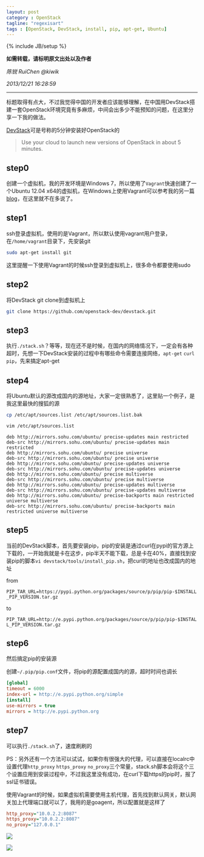 ```yaml
---
layout: post
category : OpenStack
tagline: "regexisart"
tags : [OpenStack, DevStack, install, pip, apt-get, Ubuntu]
---
```

{% include JB/setup %}

**如需转载，请标明原文出处以及作者**

*陈锐 RuiChen @kiwik*

*2013/12/21 16:28:59*

----------

标题取得有点大，不过我觉得中国的开发者应该能够理解，在中国用DevStack搭建一套OpenStack环境究竟有多麻烦，中间会出多少不能预知的问题，在这里分享一下我的做法。

[DevStack](http://devstack.org/guides/single-vm.html)可是号称的5分钟安装好OpenStack的

> Use your cloud to launch new versions of OpenStack in about 5 minutes.

## step0

创建一个虚拟机，我的开发环境是Windows 7，所以使用了`Vagrant`快速创建了一个Ubuntu 12.04 x64的虚拟机，在Windows上使用Vagrant可以参考我的另一篇[blog](http://kiwik.github.io/openstack/2013/12/22/%E4%BD%BF%E7%94%A8Vagrant%E5%92%8Cwin-sshfs%E6%94%AF%E6%8C%81OpenStack%E5%BC%80%E5%8F%91/)，在这里就不在多说了。

## step1

ssh登录虚拟机，使用的是Vagrant，所以默认使用vagrant用户登录，在`/home/vagrant`目录下，先安装git

```bash
sudo apt-get install git
```

这里提醒一下使用Vagrant的时候ssh登录到虚拟机上，很多命令都要使用sudo

## step2

将DevStack git clone到虚拟机上

```bash
git clone https://github.com/openstack-dev/devstack.git
```

## step3

执行`./stack.sh`？等等，现在还不是时候，在国内的网络情况下，一定会有各种超时，先想一下DevStack安装的过程中有哪些命令需要连接网络，`apt-get` `curl` `pip`，先来搞定apt-get

## step4

将Ubuntu默认的源改成国内的源地址，大家一定很熟悉了，这里贴一个例子，是我这里最快的搜狐的源

```bash
cp /etc/apt/sources.list /etc/apt/sources.list.bak

vim /etc/apt/sources.list
```

```
deb http://mirrors.sohu.com/ubuntu/ precise-updates main restricted
deb-src http://mirrors.sohu.com/ubuntu/ precise-updates main restricted
deb http://mirrors.sohu.com/ubuntu/ precise universe
deb-src http://mirrors.sohu.com/ubuntu/ precise universe
deb http://mirrors.sohu.com/ubuntu/ precise-updates universe
deb-src http://mirrors.sohu.com/ubuntu/ precise-updates universe
deb http://mirrors.sohu.com/ubuntu/ precise multiverse
deb-src http://mirrors.sohu.com/ubuntu/ precise multiverse
deb http://mirrors.sohu.com/ubuntu/ precise-updates multiverse
deb-src http://mirrors.sohu.com/ubuntu/ precise-updates multiverse
deb http://mirrors.sohu.com/ubuntu/ precise-backports main restricted universe multiverse
deb-src http://mirrors.sohu.com/ubuntu/ precise-backports main restricted universe multiverse
```

## step5

当前的DevStack脚本，首先要安装pip，pip的安装是通过curl在pypi的官方源上下载的，一开始我就是卡在这步，pip半天不能下载，总是卡在40%，直接找到安装pip的脚本`vi devstack/tools/install_pip.sh`，把curl的地址也改成国内的地址

from

`PIP_TAR_URL=https://pypi.python.org/packages/source/p/pip/pip-$INSTALL_PIP_VERSION.tar.gz`

to

`PIP_TAR_URL=http://e.pypi.python.org/packages/source/p/pip/pip-$INSTALL_PIP_VERSION.tar.gz`

##  step6

然后搞定pip的安装源

创建`~/.pip/pip.conf`文件，将pip的源配置成国内的源，超时时间也调长

```ini
[global]
timeout = 6000
index-url = http://e.pypi.python.org/simple
[install]
use-mirrors = true
mirrors = http://e.pypi.python.org
```

## step7

可以执行`./stack.sh`了，速度刷刷的

PS：另外还有一个方法可以试试，如果你有很强大的代理，可以直接在localrc中设置代理`http_proxy` `https_proxy` `no_proxy`三个常量，stack.sh脚本会将这个三个设置应用到安装过程中，不过我这里没有成功，在curl下载https的pip时，报了ssl证书错误。

使用Vagrant的时候，如果虚拟机需要使用主机代理，首先找到默认网关，默认网关加上代理端口就可以了，我用的是goagent，所以配置就是这样了

```ini
http_proxy="10.0.2.2:8087"
https_proxy="10.0.2.2:8087"
no_proxy="127.0.0.1"
```

![][1]

![][2]

[1]: https://raw.github.com/kiwik/kiwik.github.io/master/_posts_images/2013-12-21/1.JPG
[2]: https://raw.github.com/kiwik/kiwik.github.io/master/_posts_images/2013-12-21/2.JPG
